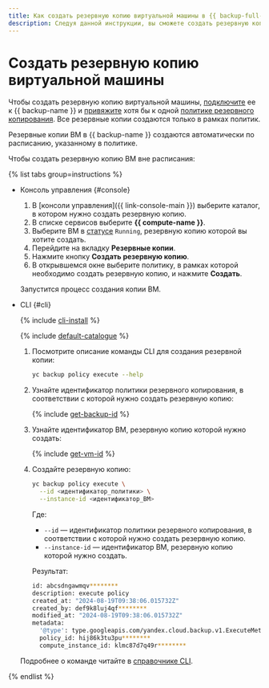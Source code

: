 ```yaml
---
title: Как создать резервную копию виртуальной машины в {{ backup-full-name }}
description: Следуя данной инструкции, вы сможете создать резервную копию виртуальной машины.
---
```


# Создать резервную копию виртуальной машины

Чтобы создать резервную копию виртуальной машины, [подключите](../../concepts/vm-connection.md) ее к {{ backup-name }} и [привяжите](../policy-vm/attach-and-detach-vm.md#attach-vm) хотя бы к одной [политике резервного копирования](../../concepts/policy.md). Все резервные копии создаются только в рамках политик.

Резервные копии ВМ в {{ backup-name }} создаются автоматически по расписанию, указанному в политике.

Чтобы создать резервную копию ВМ вне расписания:

{% list tabs group=instructions %}

- Консоль управления {#console}

  1. В [консоли управления]({{ link-console-main }}) выберите каталог, в котором нужно создать резервную копию.
  1. В списке сервисов выберите **{{ compute-name }}**.
  1. Выберите ВМ в [статусе](../../../compute/concepts/vm-statuses.md#list-of-statuses) `Running`, резервную копию которой вы хотите создать.
  1. Перейдите на вкладку **Резервные копии**.
  1. Нажмите кнопку **Создать резервную копию**.
  1. В открывшемся окне выберите политику, в рамках которой необходимо создать резервную копию, и нажмите **Создать**.

  Запустится процесс создания копии ВМ.

- CLI {#cli}

  {% include [cli-install](../../../_includes/cli-install.md) %}

  {% include [default-catalogue](../../../_includes/default-catalogue.md) %}

  1. Посмотрите описание команды CLI для создания резервной копии:

      ```bash
      yc backup policy execute --help
      ```

  1. Узнайте идентификатор политики резервного копирования, в соответствии с которой нужно создать резервную копию:

      {% include [get-backup-id](../../../_includes/backup/operations/get-policy-id.md) %}

  1. Узнайте идентификатор ВМ, резервную копию которой нужно создать:

      {% include [get-vm-id](../../../_includes/backup/operations/get-vm-id.md) %}

  1. Создайте резервную копию:

      ```bash
      yc backup policy execute \
        --id <идентификатор_политики> \
        --instance-id <идентификатор_ВМ>
      ```

      Где:

      * `--id` — идентификатор политики резервного копирования, в соответствии с которой нужно создать резервную копию.
      * `--instance-id` — идентификатор ВМ, резервную копию которой нужно создать.

      Результат:

      ```bash
      id: abcsdngawmqv********
      description: execute policy
      created_at: "2024-08-19T09:38:06.015732Z"
      created_by: def9k8luj4qf********
      modified_at: "2024-08-19T09:38:06.015732Z"
      metadata:
        '@type': type.googleapis.com/yandex.cloud.backup.v1.ExecuteMetadata
        policy_id: hij86k3tu3pu********
        compute_instance_id: klmc87d7q49r********
      ```

  Подробнее о команде читайте в [справочнике CLI](../../../cli/cli-ref/managed-services/backup/policy/execute.md).

{% endlist %}